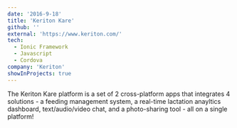 ```yaml
---
date: '2016-9-18'
title: 'Keriton Kare'
github: ''
external: 'https://www.keriton.com/'
tech:
  - Ionic Framework
  - Javascript
  - Cordova
company: 'Keriton'
showInProjects: true
---
```


The Keriton Kare platform is a set of 2 cross-platform apps that integrates 4 solutions - a feeding management system, a real-time lactation anayltics dashboard, text/audio/video chat, and a photo-sharing tool - all on a single platform!
